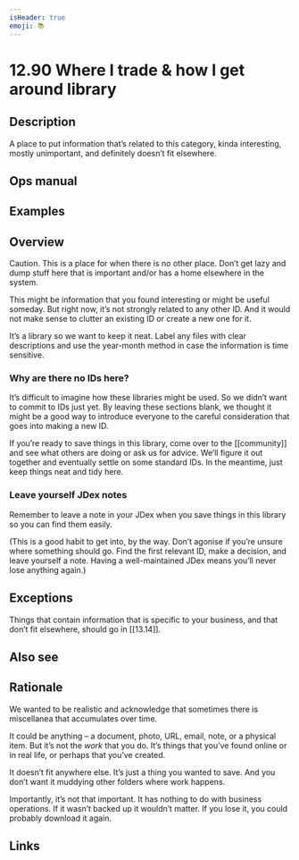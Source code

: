 ```yaml
---
isHeader: true
emoji: 📚
---
```


# 12.90 Where I trade & how I get around library

## Description

A place to put information that’s related to this category, kinda interesting, mostly unimportant, and definitely doesn’t fit elsewhere.

## Ops manual

## Examples

## Overview

Caution. This is a place for when there is no other place. Don’t get lazy and dump stuff here that is important and/or has a home elsewhere in the system.

This might be information that you found interesting or might be useful someday. But right now, it’s not strongly related to any other ID. And it would not make sense to clutter an existing ID or create a new one for it.

It’s a library so we want to keep it neat. Label any files with clear descriptions and use the year-month method in case the information is time sensitive.

### Why are there no IDs here?

It’s difficult to imagine how these libraries might be used. So we didn’t want to commit to IDs just yet. By leaving these sections blank, we thought it might be a good way to introduce everyone to the careful consideration that goes into making a new ID.

If you’re ready to save things in this library, come over to the [[community]] and see what others are doing or ask us for advice. We’ll figure it out together and eventually settle on some standard IDs. In the meantime, just keep things neat and tidy here.

### Leave yourself JDex notes

Remember to leave a note in your JDex when you save things in this library so you can find them easily.

(This is a good habit to get into, by the way. Don’t agonise if you’re unsure where something should go. Find the first relevant ID, make a decision, and leave yourself a note. Having a well-maintained JDex means you’ll never lose anything again.)

## Exceptions

Things that contain information that is specific to your business, and that don’t fit elsewhere, should go in [[13.14]].

## Also see

## Rationale

We wanted to be realistic and acknowledge that sometimes there is miscellanea that accumulates over time.

It could be anything – a document, photo, URL, email, note, or a physical item. But it’s not the _work_ that you do. It’s things that you’ve found online or in real life, or perhaps that you’ve created.

It doesn’t fit anywhere else. It’s just a thing you wanted to save. And you don’t want it muddying other folders where work happens.

Importantly, it’s not that important. It has nothing to do with business operations. If it wasn’t backed up it wouldn’t matter. If you lose it, you could probably download it again.

## Links
